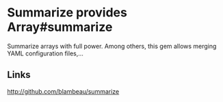 # Summarize provides Array#summarize

Summarize arrays with full power. Among others, this gem allows merging YAML
configuration files,... 

## Links

http://github.com/blambeau/summarize

